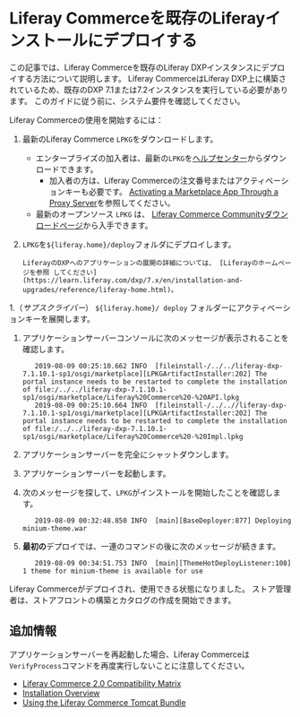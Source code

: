 # Liferay Commerceを既存のLiferayインストールにデプロイする

この記事では、Liferay Commerceを既存のLiferay DXPインスタンスにデプロイする方法について説明します。 Liferay CommerceはLiferay DXP上に構築されているため、既存のDXP 7.1または7.2インスタンスを実行している必要があります。 このガイドに従う前に、システム要件を確認してください。

Liferay Commerceの使用を開始するには：

1. 最新のLiferay Commerce `LPKG`をダウンロードします。

      - エンタープライズの加入者は、最新の`LPKG`を[ヘルプセンター](https://customer.liferay.com/downloads?p_p_id=com_liferay_osb_customer_downloads_display_web_DownloadsDisplayPortlet&_com_liferay_osb_customer_downloads_display_web_DownloadsDisplayPortlet_productAssetCategoryId=118190997&_com_liferay_osb_customer_downloads_display_web_DownloadsDisplayPortlet_fileTypeAssetCategoryId=118191001)からダウンロードできます。
          - 加入者の方は、Liferay Commerceの注文番号またはアクティベーションキーも必要です。 [Activating a Marketplace App Through a Proxy Server](https://help.liferay.com/hc/en-us/articles/360018427391)を参照してください。
      - 最新のオープンソース `LPKG` は、 [Liferay Commerce Communityダウンロードページ](https://www.liferay.com/downloads-community)から入手できます。

1. `LPKG`を`${liferay.home}/deploy`フォルダにデプロイします。

    ```{note}
    LiferayのDXPへのアプリケーションの展開の詳細については、 [Liferayのホームページを参照 してください](https://learn.liferay.com/dxp/7.x/en/installation-and-upgrades/reference/liferay-home.html)。
    ```

1.（*サブスクライバー*） `${liferay.home}/ deploy` フォルダーにアクティベーションキーを展開します。

1. アプリケーションサーバーコンソールに次のメッセージが表示されることを確認します。

    ```
       2019-08-09 00:25:10.662 INFO  [fileinstall-/../../liferay-dxp-7.1.10.1-sp1/osgi/marketplace][LPKGArtifactInstaller:202] The portal instance needs to be restarted to complete the installation of file:/../../liferay-dxp-7.1.10.1-sp1/osgi/marketplace/Liferay%20Commerce%20-%20API.lpkg
       2019-08-09 00:25:10.664 INFO  [fileinstall-/../..//liferay-dxp-7.1.10.1-sp1/osgi/marketplace][LPKGArtifactInstaller:202] The portal instance needs to be restarted to complete the installation of file:/../../liferay-dxp-7.1.10.1-sp1/osgi/marketplace/Liferay%20Commerce%20-%20Impl.lpkg
    ```

1. アプリケーションサーバーを完全にシャットダウンします。

1. アプリケーションサーバーを起動します。

1. 次のメッセージを探して、`LPKG`がインストールを開始したことを確認します。

    ```
       2019-08-09 00:32:48.850 INFO  [main][BaseDeployer:877] Deploying minium-theme.war
    ```

1. **最初の**デプロイでは、一連のコマンドの後に次のメッセージが続きます。

    ```
       2019-08-09 00:34:51.753 INFO  [main][ThemeHotDeployListener:108] 1 theme for minium-theme is available for use
    ```

Liferay Commerceがデプロイされ、使用できる状態になりました。 ストア管理者は、ストアフロントの構築とカタログの作成を開始できます。

## 追加情報

アプリケーションサーバーを再起動した場合、Liferay Commerceは`VerifyProcess`コマンドを再度実行しないことに注意してください。

* [Liferay Commerce 2.0 Compatibility Matrix](https://web.liferay.com/documents/14/21598941/Liferay+Commerce+2.0+Compatibility+Matrix/0ed97477-f5a7-40a6-b5ab-f00d5e01b75f)
* [Installation Overview](./installation-overview.md)
* [Using the Liferay Commerce Tomcat Bundle](./using-the-liferay-commerce-tomcat-bundle.md)
